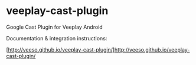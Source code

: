# veeplay-cast-plugin
Google Cast Plugin for Veeplay Android

Documentation & integration instructions:

[http://veeso.github.io/veeplay-cast-plugin/]http://veeso.github.io/veeplay-cast-plugin/
